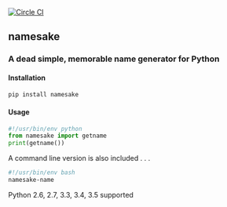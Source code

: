 [![Circle CI](https://circleci.com/gh/RealSalmon/python-namesake.svg?style=shield)](https://circleci.com/gh/RealSalmon/python-namesake)
## namesake
### A dead simple, memorable name generator for Python

#### Installation
```sh
pip install namesake
```

#### Usage
```python
#!/usr/bin/env python
from namesake import getname
print(getname())
```

A command line version is also included . . .
```bash
#!/usr/bin/env bash
namesake-name
```

Python 2.6, 2.7, 3.3, 3.4, 3.5 supported
